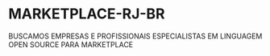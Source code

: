 # MARKETPLACE-RJ-BR
BUSCAMOS EMPRESAS E PROFISSIONAIS ESPECIALISTAS EM LINGUAGEM OPEN SOURCE PARA MARKETPLACE
